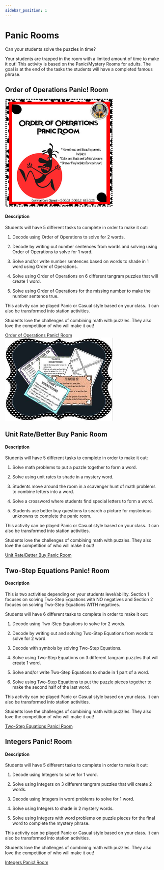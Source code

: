 ```yaml
---
sidebar_position: 1
---
```


# Panic Rooms

Can your students solve the puzzles in time?

Your students are trapped in the room with a limited amount of time to make it out! This activity is based on the Panic/Mystery Rooms for adults. The goal is at the end of the tasks the students will have a completed famous phrase.

## Order of Operations Panic! Room

![Order of Operations Panic! Room](img/original-3470166-1.jpg)

#### Description


Students will have 5 different tasks to complete in order to make it out:

1. Decode using Order of Operations to solve for 2 words.

2. Decode by writing out number sentences from words and solving using Order of Operations to solve for 1 word.

3. Solve and/or write number sentences based on words to shade in 1 word using Order of Operations.

4. Solve using Order of Operations on 6 different tangram puzzles that will create 1 word.

5. Solve using Order of Operations for the missing number to make the number sentence true.

This activity can be played Panic or Casual style based on your class. It can also be transformed into station activities.

Students love the challenges of combining math with puzzles. They also love the competition of who will make it out!

[Order of Operations Panic! Room](https://www.teacherspayteachers.com/Product/Order-of-Operations-Panic-Room-3470166?st=3466a9ca4f821b58210c69182f729e5e) ![Order of Operations Panic! Room](img/original-3470166-2.jpg)

## Unit Rate/Better Buy Panic Room

#### Description
 

Students will have 5 different tasks to complete in order to make it out:

1. Solve math problems to put a puzzle together to form a word.

2. Solve using unit rates to shade in a mystery word.

3. Students move around the room in a scavenger hunt of math problems to combine letters into a word.

4. Solve a crossword where students find special letters to form a word.

5. Students use better buy questions to search a picture for mysterious unknowns to complete the panic room.

This activity can be played Panic or Casual style based on your class. It can also be transformed into station activities.

Students love the challenges of combining math with puzzles. They also love the competition of who will make it out!

[Unit Rate/Better Buy Panic Room](https://www.teacherspayteachers.com/Product/Unit-RateBetter-Buy-Panic-Room-4276194?st=3466a9ca4f821b58210c69182f729e5e)

## Two-Step Equations Panic! Room

#### Description 


This is two activities depending on your students level/ability. Section 1 focuses on solving Two-Step Equations with NO negatives and Section 2 focuses on solving Two-Step Equations WITH negatives.

Students will have 6 different tasks to complete in order to make it out:

1. Decode using Two-Step Equations to solve for 2 words.

2. Decode by writing out and solving Two-Step Equations from words to solve for 2 word.

3. Decode with symbols by solving Two-Step Equations.

4. Solve using Two-Step Equations on 3 different tangram puzzles that will create 1 word.

5. Solve and/or write Two-Step Equations to shade in 1 part of a word.

6. Solve using Two-Step Equations to put the puzzle pieces together to make the second half of the last word.

This activity can be played Panic or Casual style based on your class. It can also be transformed into station activities.

Students love the challenges of combining math with puzzles. They also love the competition of who will make it out!

[Two-Step Equations Panic! Room](https://www.teacherspayteachers.com/Product/Two-Step-Equations-Panic-Room-3502604?st=3466a9ca4f821b58210c69182f729e5e)

## Integers Panic! Room

#### Description


Students will have 5 different tasks to complete in order to make it out:

1. Decode using Integers to solve for 1 word.

2. Solve using Integers on 3 different tangram puzzles that will create 2 words.

3. Decode using Integers in word problems to solve for 1 word.

4. Solve using Integers to shade in 2 mystery words.

5. Solve using Integers with word problems on puzzle pieces for the final word to complete the mystery phrase.

This activity can be played Panic or Casual style based on your class. It can also be transformed into station activities.

Students love the challenges of combining math with puzzles. They also love the competition of who will make it out!

[Integers Panic! Room](https://www.teacherspayteachers.com/Product/Integers-Panic-Room-3998327?st=3466a9ca4f821b58210c69182f729e5e)